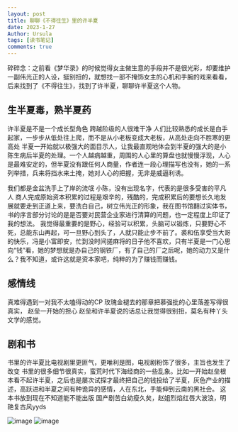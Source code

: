 ```yaml
---
layout: post
title: 聊聊《不得往生》里的许半夏
date: 2023-1-27
Author: Ursula 
tags: [读书笔记]
comments: true
--- 
```


碎碎念：之前看《梦华录》的时候觉得女主做生意的手段并不是很光彩，却要维护一副伟光正的人设，挺别扭的，就想找一部不掩饰女主的心机和手腕的戏来看看，后来找到了《不得往生》，找到了许半夏，聊聊许半夏这个人物。

## 生半夏毒，熟半夏药
许半夏是不是一个成长型角色
跨越阶级的人很难干净
人们比较熟悉的成长是白手起家，一步步从低处往上爬，而不是从小老板变成大老板，从高处走向不胜寒的更高处
半夏一开始就以极强大的面目示人，让我最直观地体会到半夏的强大的是小陈生病后半夏的处理。一个人越病越重，周围的人心里的算盘也就慢慢浮现，人心是最难安定的，但半夏没有跟任何人商量，作者连一段心理描写也没有，她的一系列举措，兵来将挡水来土掩，她对人心的把握，无非是威逼利诱。


我们都是金盆洗手上了岸的流氓
小陈，没有出现名字，代表的是很多受害的平凡人
商人完成原始资本积累的过程是艰辛的，残酷的，完成积累后的要想长久地发展就要走到正道上来，要洗白自己，树立伟光正的形象，我在图书馆翻过实体书，书的序言部分讨论的是是否要对民营企业家进行清算的问题，也一定程度上印证了我的想法。
我觉得最重要的是野心，经验可以积累，头脑可以锻炼，只要野心不死，总能东山再起，可一旦野心到头了，人就只能止步不前了。裘和伍享受当大哥的快乐，冯是小富即安，忙到没时间搓麻将的日子他不喜欢，只有半夏是一门心思向“钱”看，她的梦想就是办自己的钢铁厂，有了自己的厂之后呢，她的动力又是什么？我不知道，或许这就是资本家吧，纯粹的为了赚钱而赚钱。

## 感情线
真难得遇到一对我不太嗑得动的CP
玫瑰金褪去的那章把慕强批的心里落差写得很真实，
赵垒一开始的担心
赵垒和许半夏说的话总让我觉得很别扭，莫名有种丫头文学的感觉。

## 剧和书
书里的许半夏比电视剧里更匪气，更唯利是图，电视剧粉饰了很多，主旨也发生了改变
书里的很多细节很真实，蛮荒时代下海经商的一些乱象。比如一开始赵垒根本看不起许半夏，之后也是屡次试探才最终把自己的钱投给了半夏，灰色产业的描述，高跃进和半夏之间有种诡异的感情，人在东北，手能伸到云南的黑社会。
这本书放到现在不知道能不能出版
国产剧苦白幼瘦久矣，赵姐烈焰红唇大波浪，明艳复古风yyds

![image](https://user-images.githubusercontent.com/73097943/215116999-d0c9426a-a3d4-4b90-be16-4d34e304e349.png)
![image](https://user-images.githubusercontent.com/73097943/215117282-0a43cc42-9a06-4455-84fb-ead9626558d2.png)
